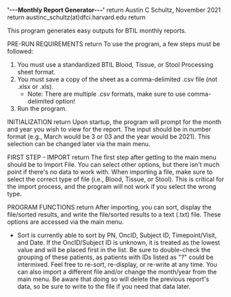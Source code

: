 **'---Monthly Report Generator---'**  return
Austin C Schultz, November 2021  return
austinc_schultz(at)dfci.harvard.edu  return

This program generates easy outputs for BTIL monthly reports.

PRE-RUN REQUIREMENTS  return
To use the program, a few steps must be followed:
 1) You must use a standardized BTIL Blood, Tissue, or Stool Processing sheet format.
 2) You must save a copy of the sheet as a comma-delimited .csv file (not .xlsx or .xls).
    - Note: There are multiple .csv formats, make sure to use comma-delimited option!
 3) Run the program.

INITIALIZATION  return
Upon startup, the program will prompt for the month and year you wish to view for the report.
The input should be in number format (e.g., March would be 3 or 03 and the year would be 2021).
This selection can be changed later via the main menu.

FIRST STEP - IMPORT  return
The first step after getting to the main menu should be to Import File. You can select other options, but there isn't much point if there's no data to work with.
When importing a file, make sure to select the correct type of file (i.e., Blood, Tissue, or Stool). This is critical for the import process, and the program will not work if you select the wrong type.

PROGRAM FUNCTIONS  return
After importing, you can sort, display the file/sorted results, and write the file/sorted results to a text (.txt) file. These options are accessed via the main menu.
 - Sort is currently able to sort by PN, OncID, Subject ID, Timepoint/Visit, and Date. If the OncID/Subject ID is unknown, it is treated as the lowest value and will be placed first in the list. Be sure to double-check the grouping of these patients, as patients with IDs listed as "?" could be intermixed.
Feel free to re-sort, re-display, or re-write at any time.
You can also import a different file and/or change the month/year from the main menu. Be aware that doing so will delete the previous report's data, so be sure to write to the file if you need that data later.